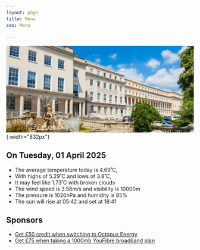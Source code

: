 ```yaml
---
layout: page
title: Menu
seo: Menu

---
```


![Logo](/images/logo.jpg){:width="832px"}

<!-- weather_marker starts -->
## On Tuesday, 01 April 2025

- The average temperature today is 4.69˚C,
- With highs of 5.29˚C and lows of 3.8˚C,
- It may feel like 1.73˚C with broken clouds
- The wind speed is 3.58m/s and visibility is 10000m
- The pressure is 1026hPa and humidity is 85%
- The sun will rise at 05:42 and set at 18:41

<!-- weather_marker ends -->

## Sponsors

- [Get £50 credit when switching to Octopus Energy](https://bit.ly/3oD1nnS)
- [Get £75 when taking a 1000mb YouFibre broadband plan](https://aklam.io/91zWhU?)



